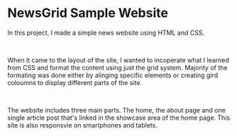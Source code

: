 <h1>NewsGrid Sample Website</h1>
<p>In this project, I made a simple news website using HTML and CSS.</p>
<br>
<p>When it came to the layout of the site, I wanted to incoperate what I learned from CSS and format the content using just the grid system. Majority of the formating was done either by alinging specific elements or creating gird coloumns to display different parts of the site. </p>
<br>
<p>The website includes three main parts. The home, the about page and one single article post that's linked in the showcase area of the home page. This site is also responsvie on smartphones and tablets.</p>
